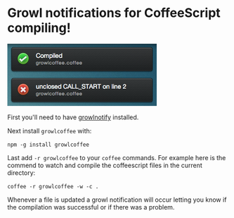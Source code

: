 # Growl notifications for CoffeeScript compiling!

![screenshot](https://github.com/kgn/growlcoffee/raw/master/screenshot.png)

First you'll need to have [growlnotify](http://growl.info/extras.php#growlnotify) installed.

Next install `growlcoffee` with: 

    npm -g install growlcoffee

Last add `-r growlcoffee` to your `coffee` commands. For example here is the commend to watch and compile the coffeescript files in the current directory:

    coffee -r growlcoffee -w -c .

Whenever a file is updated a growl notification will occur letting you know if the compilation was successful or if there was a problem.